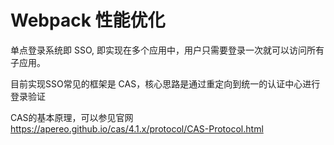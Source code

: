 # Webpack 性能优化

单点登录系统即 SSO, 即实现在多个应用中，用户只需要登录一次就可以访问所有子应用。

目前实现SSO常见的框架是 CAS，核心思路是通过重定向到统一的认证中心进行登录验证

CAS的基本原理，可以参见官网 https://apereo.github.io/cas/4.1.x/protocol/CAS-Protocol.html


